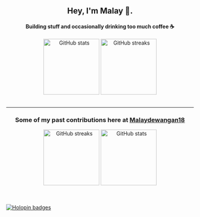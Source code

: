 <h2 align="center">Hey, I'm Malay 👋.</h2>

<h4 align="center">Building stuff and occasionally drinking too much coffee ☕</h4>

<div align="center">
  <img src="https://github-readme-stats.vercel.app/api?username=Malaydewangan09&hide_title=false&hide_rank=false&show_icons=true&include_all_commits=true&count_private=true&disable_animations=false&theme=dark&locale=en&hide_border=false&order=1" height="150" alt="GitHub stats" />
  <img src="https://streak-stats.demolab.com?user=Malaydewangan09&locale=en&mode=daily&theme=dark&hide_border=false&border_radius=5&order=3" height="150" alt="GitHub streaks" />
</div>

<br/>
<hr/>
<h3 align="center">Some of my past contributions here at <a href="https://github.com/Malaydewangan18">Malaydewangan18</a></h3>

<div align="center">
<img src="https://streak-stats.demolab.com?user=Malaydewangan18&locale=en&mode=daily&theme=dark&hide_border=false&border_radius=5&order=3" height="150" alt="GitHub streaks" />
<img src="https://github-readme-stats.vercel.app/api?username=Malaydewangan18&hide_title=false&hide_rank=false&show_icons=true&include_all_commits=true&count_private=true&disable_animations=false&theme=dark&locale=en&hide_border=false&order=1" height="150" alt="GitHub stats" />
</div>


<br/>
<br/>


[![Holopin badges](https://holopin.me/malaydewangan09)](https://holopin.io/@malaydewangan09)
